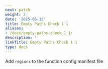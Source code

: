 ```yaml
---
next: patch
weight: 2
date: '2025-06-12'
title: Empty Paths Check 1 1
aliases:
- /docs/empty-paths-check_1_1/
description: ''
linkTitle: Empty Paths Check 1 1
type: docs
---
```


Add `regions` to the function config manifest file
